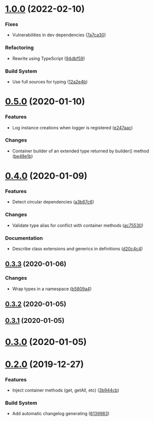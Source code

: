 # [1.0.0](https://github.com/snatalenko/di0/compare/v0.5.0...v1.0.0) (2022-02-10)


### Fixes

* Vulnerabilities in dev dependencies ([7a7ca30](https://github.com/snatalenko/di0/commit/7a7ca30b606f935b374c7ab2bc86f1d04759937d))

### Refactoring

* Rewrite using TypeScript ([94dbf59](https://github.com/snatalenko/di0/commit/94dbf59df16c980c387b9c63d54ff5816fda57b8))

### Build System

* Use full sources for typing ([12a2e4b](https://github.com/snatalenko/di0/commit/12a2e4bd889c779e93163eb28c24a7fd15b59657))



# [0.5.0](https://github.com/snatalenko/di0/compare/v0.4.0...v0.5.0) (2020-01-10)


### Features

* Log instance creations when logger is registered ([e247aac](https://github.com/snatalenko/di0/commit/e247aacf6cf7e148a1015203306b16fc24b005ed))

### Changes

* Container builder of an extended type returned by builder() method ([be48e1b](https://github.com/snatalenko/di0/commit/be48e1b3e50fc935eb2b5a61a6090393c43e8ae8))


# [0.4.0](https://github.com/snatalenko/di0/compare/v0.3.3...v0.4.0) (2020-01-09)


### Features

* Detect circular dependencies ([a3b67c6](https://github.com/snatalenko/di0/commit/a3b67c6ee616e5c1e84853d1d883cd000b7a97a2))

### Changes

* Validate type alias for conflict with container methods ([ac75530](https://github.com/snatalenko/di0/commit/ac75530bfca1d5eafe343dbf0608f22ee5c0e81a))

### Documentation

* Describe class extensions and generics in definitions ([d20c4c4](https://github.com/snatalenko/di0/commit/d20c4c44551d52855f70dd4c1d2f8351cc3a6a5a))


## [0.3.3](https://github.com/snatalenko/di0/compare/v0.3.2...v0.3.3) (2020-01-06)


### Changes

* Wrap types in a namespace ([b5809a4](https://github.com/snatalenko/di0/commit/b5809a481dc340c9b0e7cddd6d4bde11dbad06b2))


## [0.3.2](https://github.com/snatalenko/di0/compare/v0.3.1...v0.3.2) (2020-01-05)



## [0.3.1](https://github.com/snatalenko/di0/compare/v0.3.0...v0.3.1) (2020-01-05)



# [0.3.0](https://github.com/snatalenko/di0/compare/v0.2.0...v0.3.0) (2020-01-05)



# [0.2.0](https://github.com/snatalenko/di0/compare/v0.1.0...v0.2.0) (2019-12-27)


### Features

* Inject container methods (get, getAll, etc) ([3b944cb](https://github.com/snatalenko/di0/commit/3b944cb2cf876bc8fa46e26a858c7f2214210c93))

### Build System

* Add automatic changelog generating ([6139983](https://github.com/snatalenko/di0/commit/6139983009e622a2da7512393d5d6aeb0e11d6e1))


